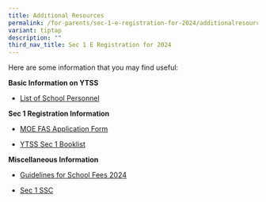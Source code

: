 ```yaml
---
title: Additional Resources
permalink: /for-parents/sec-1-e-registration-for-2024/additionalresources/
variant: tiptap
description: ""
third_nav_title: Sec 1 E Registration for 2024
---
```

<p>Here are some information that you may find useful:</p><p><strong>Basic Information on YTSS</strong></p><ul data-tight="true" class="tight"><li><p><a href="/files/List of School Personnel.pdf" rel="noopener noreferrer nofollow" target="_blank">List of School Personnel</a></p></li></ul><p><strong>Sec 1 Registration Information</strong></p><ul data-tight="true" class="tight"><li><p><a href="/files/MOE FAS Application Form.pdf" rel="noopener noreferrer nofollow" target="_blank">MOE FAS Application Form</a></p></li><li><p><a href="/files/YTSS_Booklist_2024__S1__G1_G2_G3_.pdf" rel="noopener noreferrer nofollow" target="_blank">YTSS Sec 1 Booklist</a></p></li></ul><p><strong>Miscellaneous Information</strong></p><ul data-tight="true" class="tight"><li><p><a href="/files/Guidelines_for_School_Fees_2024.pdf" rel="noopener noreferrer nofollow" target="_blank">Guidelines for School Fees 2024</a></p></li><li><p><a href="/files/Sec 1 SSC.pdf" rel="noopener noreferrer nofollow" target="_blank">Sec 1 SSC</a></p></li></ul><p></p>
